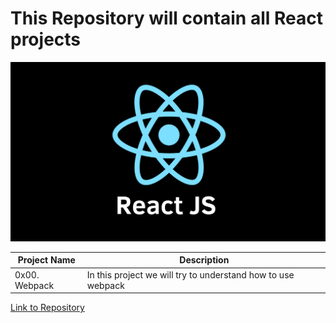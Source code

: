 # This Repository will contain all React projects
<img src="./React.png">

| Project Name | Description |
| ----------- | ----------- |
| 0x00. Webpack | In this project we will try to understand how to use webpack |
[Link to Repository](https://github.com/sabrallah/alx-react/tree/master/0x00-Webpack)
